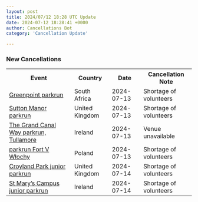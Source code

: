 ```yaml
---
layout: post
title: 2024/07/12 18:28 UTC Update
date: 2024-07-12 18:28:41 +0000
author: Cancellations Bot
category: 'Cancellation Update'

---
```


<h3>New Cancellations</h3>
<div class='hscrollable'>
<table style='width: 100%'>
    <tr>
        <th>Event</th>
        <th>Country</th>
        <th>Date</th>
        <th>Cancellation Note</th>
    </tr>
    <tr>
        <td><a href="https://www.parkrun.co.za/greenpoint">Greenpoint parkrun</a></td>
        <td>South Africa</td>
        <td>2024-07-13</td>
        <td>Shortage of volunteers</td>
    </tr>
    <tr>
        <td><a href="https://www.parkrun.org.uk/suttonmanor">Sutton Manor parkrun</a></td>
        <td>United Kingdom</td>
        <td>2024-07-13</td>
        <td>Shortage of volunteers</td>
    </tr>
    <tr>
        <td><a href="https://www.parkrun.ie/thegrandcanalway">The Grand Canal Way parkrun, Tullamore</a></td>
        <td>Ireland</td>
        <td>2024-07-13</td>
        <td>Venue unavailable</td>
    </tr>
    <tr>
        <td><a href="https://www.parkrun.pl/fortvwlochy">parkrun Fort V Włochy</a></td>
        <td>Poland</td>
        <td>2024-07-13</td>
        <td>Shortage of volunteers</td>
    </tr>
    <tr>
        <td><a href="https://www.parkrun.org.uk/croylandpark-juniors">Croyland Park junior parkrun</a></td>
        <td>United Kingdom</td>
        <td>2024-07-14</td>
        <td>Shortage of volunteers</td>
    </tr>
    <tr>
        <td><a href="https://www.parkrun.ie/stmaryscampus-juniors">St Mary’s Campus junior parkrun</a></td>
        <td>Ireland</td>
        <td>2024-07-14</td>
        <td>Shortage of volunteers</td>
    </tr>
</table>
</div>
